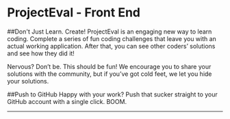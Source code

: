 ProjectEval - Front End
=====================================

##Don't Just Learn. Create!
ProjectEval is an engaging new way to learn coding.  Complete a series of fun coding challenges that leave you with an actual working application.  After that, you can see other coders’ solutions and see how they did it!

Nervous? Don’t be. This should be fun!  We encourage you to share your solutions with the community, but if you’ve got cold feet, we let you hide your solutions.

##Push to GitHub
Happy with your work?  Push that sucker straight to your GitHub account with a single click. BOOM.

---
